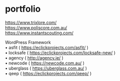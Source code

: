 # portfolio


https://www.trixlore.com/<br/>
https://www.poliscore.com.au/<br/>
https://www.instantscouting.com/<br/>

WordPress Framework <br/>
•	asfit ( https://eclickprojects.com/asfit/ )<br/>
•	locksafe ( https://eclickprojects.com/locksafe-new/ )<br/>
•	agency ( http://agency.ie/ )<br/>
•	newcode ( https://newcode.com.au/ )<br/>
•	uberglass ( https://uberglass.com.au/ )<br/>
•	qeep ( https://eclickprojects.com/qeep/ )<br/>

